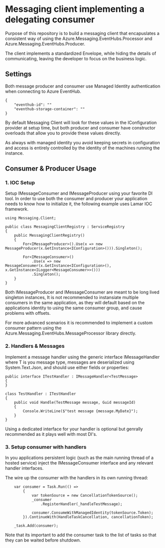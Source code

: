 # Messaging client implementing a delegating consumer

Purpose of this repository is to build a messaging client that encapuslates a consistent way of using the Azure.Messaging.EventHubs.Processor and Azure.Messaging.EventHubs.Producer.

The client implements a standardized Envelope, while hiding the details of communicating, leaving the developer to focus on the business logic. 

## Settings
Both message producer and consumer use Managed Identity authentication when connecting to Azure EventHub.

```
{
    "eventhub-id": ""
    "eventhub-storage-container": ""
}
```

By default Messaging Client will look for these values in the IConfiguration provider at setup time, but both producer and consumer have constructor overloads that allow you to provide these values directly.

As always with managed identity you avoid keeping secrets in configuration and access is entirely controlled by the identity of the machines running the instance.

## Consumer & Producer Usage

### 1. IOC Setup
Setup IMessageConsumer and IMessageProducer using your favorite DI tool. In order to use both the consumer and producer your application needs to know how to initialize it, the following example uses Lamar IOC framework.

```
using Messaging.Client;

public class MessagingClientRegistry : ServiceRegistry
{
    public MessagingClientRegistry()
    {
        For<IMessageProducer>().Use(x => new MessageProducer(x.GetInstance<IConfiguration>())).Singleton();

        For<IMessageConsumer>()
            .Use(x => new MessageConsumer(x.GetInstance<IConfiguration>(), x.GetInstance<ILogger<MessageConsumer>>()))
            .Singleton();
    }
}

```

Both IMessageProducer and IMessageConsumer are meant to be long lived singleton instances, It is not recommended to instansiate multiple consumers in the same application, as they will default based on the applications identity to using the same consumer group, and cause problems with offsets.

For more advanced scenarios it is recommended to implement a custom consumer pattern using the Azure.Messaging.EventHubs.MessageProcessor library directly.

### 2. Handlers & Messages
Implement a message handler using the generic interface IMessageHandler<T> where T is you message type, messages are deserialized using System.Text.Json, and should use either fields or properties:

```
public interface ITestHandler : IMessageHandler<TestMessage>
{
}
    
class TestHandler : ITestHandler
{
    public void Handle(TestMessage message, Guid messageId)
    {
        Console.WriteLine($"test message {message.MyDate}");
    }
}
```

Using a dedicated interface for your handler is optional but genrally recommended as it plays well with most DI's.

### 3. Setup consumer with handlers
In you applications persistent logic (such as the main running thread of a hosted service) inject the IMessageConsumer interface and any relevant handler interfaces.

The wire up the consumer with the handlers in its own running thread:

```
    var consumer = Task.Run(() =>
        {
            var tokenSource = new CancellationTokenSource();
            _consumer
                .RegisterHandler(_handleTestMessage);
    
            consumer.ConsumeWithManagedIdentity(tokenSource.Token);
        }).ContinueWith(HandleTaskCancellation, cancellationToken);

    _task.Add(consumer);
```

Note that its important to add the consumer task to the list of tasks so that they can be waited before shutdown.
